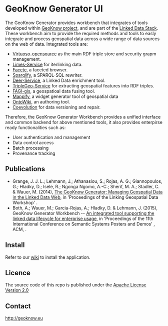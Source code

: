 # GeoKnow Generator UI

The GeoKnow Generator provides workbench that integrates of tools developed within [GeoKnow project](http://geoknow.eu/), and are part of the [Linked Data Stack](http://stack.linkeddata.org/). These workbench aim to provide the required methods and tools to easly integrate and process geospatial data across a wide range of data sources on the web of data. Integrated tools are:

* [Virtuoso-opensource](https://github.com/openlink/virtuoso-opensource) as the main RDF triple store and security grapm management.
* [Limes-Service](https://github.com/GeoKnow/LIMES-Service) for iterlinking data.
* [Facete](https://github.com/GeoKnow/Facete2), a faceted browser.
* [Sparqlify](https://github.com/AKSW/Sparqlify), a SPARQL-SQL rewriter.
* [Deer-Service](https://github.com/GeoKnow/DEER-Service), a Linked Data enrichment tool.
* [TripleGeo-Service](https://github.com/GeoKnow/TripleGeo) for extracting geospatial features into RDF triples.
* [FAGI-gis](https://github.com/GeoKnow/FAGI-gis), a geospatioal data fusing tool.
* [Mappify](https://github.com/GeoKnow/Mappify), a widget generator tool of geospatial data
* [OntoWiki](https://github.com/AKSW/OntoWiki), an authoring tool.
* [Coevolution](https://github.com/GeoKnow/Coevolution) for data versioning and repair.

Therefore, the GeoKnow Generator Workbench provides a unified interface and common backend for above mentioned tools, it also provides enterpirse ready functionalities such as:

* User authentication and management
* Data control access
* Batch processing
* Provenance tracking

## Publications


* Grange, J. J. L.; Lehmann, J.; Athanasiou, S.; Rojas, A. G.; Giannopoulos, G.; Hladky, D.; Isele, R.; Ngonga Ngomo, A.-C.; Sherif, M. A.; Stadler, C. & Wauer, M. (2014), [The GeoKnow Generator: Managing Geospatial Data in the Linked Data Web](http://jens-lehmann.org/files/2014/lgd_geoknow_generator.pdf), in 'Proceedings of the Linking Geospatial Data Workshop' .
* Both, A.; Wauer, M.; Garcia-Rojas, A.; Hladky, D. & Lehmann, J. (2015), GeoKnow Generator Workbench -- [An integrated tool supporting the linked data lifecycle for enterprise usage](http://2015.wasabi-ws.org/papers/wasabi15_2.pdf), in 'Proceedings of the 11th International Conference on Semantic Systems Posters and Demos' , ACM, .
	

## Install

Refer to our [wiki](https://github.com/GeoKnow/GeoKnowGeneratorUI/wiki) to install the application.

## Licence

The source code of this repo is published under the [Apache License Version 2.0](http://www.apache.org/licenses/LICENSE-2.0)

## Contact

http://geoknow.eu
